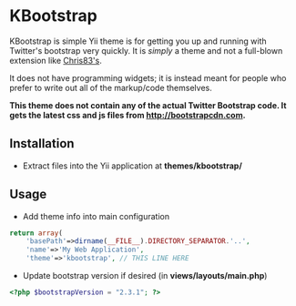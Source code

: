 KBootstrap
==========

KBootstrap is simple Yii theme is for getting you up and running with Twitter's bootstrap
very quickly. It is *simply* a theme and not a full-blown extension like
[Chris83's](http://www.yiiframework.com/extension/bootstrap/).

It does not have programming widgets; it is instead meant for people who prefer
to write out all of the markup/code themselves.

**This theme does not contain any of the actual Twitter Bootstrap code. It gets the
latest css and js files from http://bootstrapcdn.com.**

## Installation

* Extract files into the Yii application at **themes/kbootstrap/**

## Usage

* Add theme info into main configuration

```php
return array(
    'basePath'=>dirname(__FILE__).DIRECTORY_SEPARATOR.'..',
    'name'=>'My Web Application',
    'theme'=>'kbootstrap', // THIS LINE HERE
```

* Update bootstrap version if desired (in **views/layouts/main.php**)

```php
<?php $bootstrapVersion = "2.3.1"; ?>
```